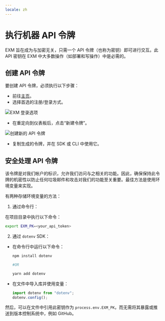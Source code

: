 ```yaml
---
locale: zh
---
```

# 执行机器 API 令牌

EXM 旨在成为与加密无关，只需一个 API 令牌（也称为密钥）即可进行交互。此 API 密钥在 EXM 中大多数操作（如部署和写操作）中是必需的。

## 创建 API 令牌

要创建 API 令牌，必须执行以下步骤：

- 前往[主页](https://exm.dev/)。
- 选择首选的注册/登录方式。

![EXM 登录选项](~@source/images/exm-sign-in-options.png)

- 在重定向到仪表板后，点击“新建令牌”。

![创建新的 API 令牌](~@source/images/exm-create-token.png)

- 复制生成的令牌，并在 SDK 或 CLI 中使用它。

## 安全处理 API 令牌

该令牌是对我们帐户的标识，允许我们访问与之相关的功能。因此，确保保持此令牌的机密性以防止任何垃圾邮件和攻击对我们的功能至关重要。最佳方法是使用环境变量来实现。

有两种存储环境变量的方法：

1. 通过命令行：

在项目目录中执行以下命令：

```bash
export EXM_PK=<your_api_token>
```

2. 通过 `dotenv` SDK：

- 在命令行中运行以下命令：

  ```bash
  npm install dotenv

  #OR

  yarn add dotenv
  ```
- 在文件中导入库并使用变量：

  ```jsx
  import dotenv from "dotenv";
  dotenv.config();
  ```

然后，可以在文件中引用此密钥作为 `process.env.EXM_PK`，而无需将其暴露或推送到版本控制系统中，例如 GitHub。